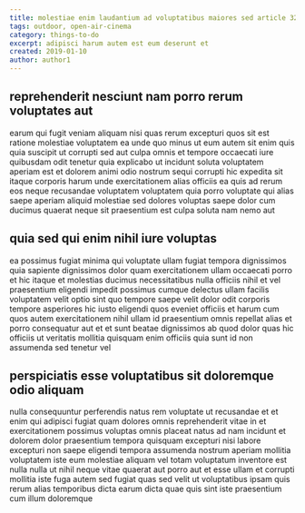 ```yaml
---
title: molestiae enim laudantium ad voluptatibus maiores sed article 3216
tags: outdoor, open-air-cinema
category: things-to-do
excerpt: adipisci harum autem est eum deserunt et
created: 2019-01-10
author: author1
---
```


## reprehenderit nesciunt nam porro rerum voluptates aut

earum qui fugit veniam aliquam nisi quas rerum excepturi quos sit est ratione molestiae voluptatem ea unde quo minus ut eum autem sit enim quis quia suscipit ut corrupti sed aut culpa omnis et tempore occaecati iure quibusdam odit tenetur quia explicabo ut incidunt soluta voluptatem aperiam est et dolorem animi odio nostrum sequi corrupti hic expedita sit itaque corporis harum unde exercitationem alias officiis ea quis ad rerum eos neque recusandae voluptatem voluptatem quia porro voluptate qui alias saepe aperiam aliquid molestiae sed dolores voluptas saepe dolor cum ducimus quaerat neque sit praesentium est culpa soluta nam nemo aut

## quia sed qui enim nihil iure voluptas

ea possimus fugiat minima qui voluptate ullam fugiat tempora dignissimos quia sapiente dignissimos dolor quam exercitationem ullam occaecati porro et hic itaque et molestias ducimus necessitatibus nulla officiis nihil et vel praesentium eligendi impedit possimus cumque delectus ullam facilis voluptatem velit optio sint quo tempore saepe velit dolor odit corporis tempore asperiores hic iusto eligendi quos eveniet officiis et harum cum quos autem exercitationem nihil ullam id praesentium omnis repellat alias et porro consequatur aut et et sunt beatae dignissimos ab quod dolor quas hic officiis ut veritatis mollitia quisquam enim officiis quia sunt id non assumenda sed tenetur vel

## perspiciatis esse voluptatibus sit doloremque odio aliquam

nulla consequuntur perferendis natus rem voluptate ut recusandae et et enim qui adipisci fugiat quam dolores omnis reprehenderit vitae in et exercitationem possimus voluptas omnis placeat natus ad nam incidunt et dolorem dolor praesentium tempora quisquam excepturi nisi labore excepturi non saepe eligendi tempora assumenda nostrum aperiam mollitia voluptatem iste eum molestiae aliquam vel totam voluptatum inventore est nulla nulla ut nihil neque vitae quaerat aut porro aut et esse ullam et corrupti mollitia iste fuga autem sed fugiat quas sed velit ut voluptatibus ipsam quis rerum alias temporibus dicta earum dicta quae quis sint iste praesentium cum illum doloremque
